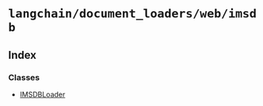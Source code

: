 `langchain/document_loaders/web/imsdb`
======================================

Index[​](#index "Direct link to Index")
---------------------------------------

### Classes[​](#classes "Direct link to Classes")

*   [IMSDBLoader](/docs/api/document_loaders_web_imsdb/classes/IMSDBLoader)